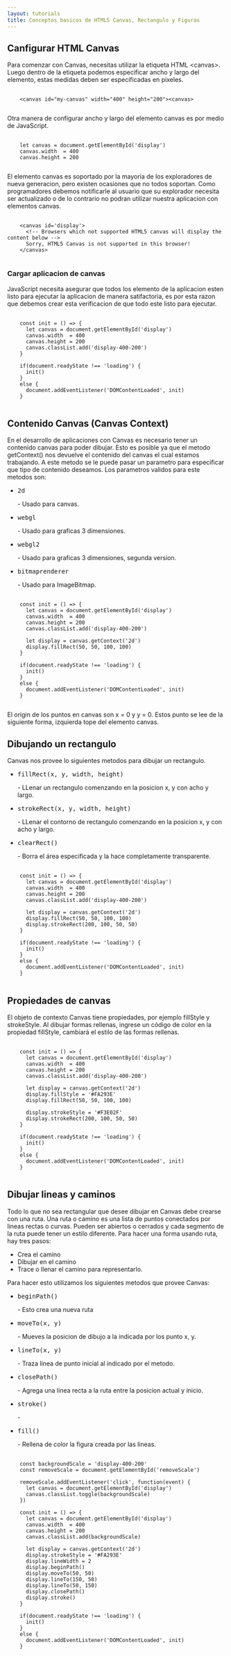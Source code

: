 ```yaml
---
layout: tutorials
title: Conceptos basicos de HTML5 Canvas, Rectangulo y Figuras
---
```

<h2 class="tutorials-content__sub-title">Canfigurar HTML Canvas</h2>

<p class="tutorials-content__text">Para comenzar con Canvas, necesitas utilizar la etiqueta HTML &lt;canvas&gt;. Luego dentro de la etiqueta podemos especificar ancho y largo del elemento, estas medidas deben ser especificadas en pixeles.</p>

<pre>
  <code class="language-html">
    &lt;canvas id="my-canvas" width="400" height="200"&gt;&lt;canvas&gt;
  </code>
</pre>

<p class="tutorials-content__text">Otra manera de configurar ancho y largo del elemento canvas es por medio de JavaScript.</p>

<pre>
  <code class="language-javascript">
    let canvas = document.getElementById('display')
    canvas.width  = 400
    canvas.height = 200
  </code>
</pre>

<p class="tutorials-content__text">El elemento canvas es soportado por la mayoria de los exploradores de nueva generacion, pero existen ocasiones que no todos soportan. Como programadores debemos notificarle al usuario que su explorador necesita ser actualizado o de lo contrario no podran utilizar nuestra aplicacion con elementos canvas.</p>

<pre>
  <code class="language-html">    
    &lt;canvas id='display'&gt;
      &lt;!-- Browsers which not supported HTML5 canvas will display the content below --&gt;
      Sorry, HTML5 Canvas is not supported in this browser!
    &lt;/canvas&gt;
  </code>
</pre>

<h3 class="tutorials-content__sub-title">Cargar aplicacion de canvas</h3>

<p class="tutorials-content__text">JavaScript necesita asegurar que todos los elemento de la aplicacion esten listo para ejecutar la aplicacion de manera satifactoria, es por esta razon que debemos crear esta verificacion de que todo este listo para ejecutar.</p>

<pre>
  <code class="language-javascript">
    const init = () => {
      let canvas = document.getElementById('display')
      canvas.width  = 400
      canvas.height = 200
      canvas.classList.add('display-400-200')
    }
    
    if(document.readyState !== 'loading') {
      init()
    } 
    else {
      document.addEventListener('DOMContentLoaded', init)
    }
  </code>
</pre>

<h2 class="tutorials-content__sub-title">Contenido Canvas (Canvas Context)</h2>

<p class="tutorials-content__text">En el desarrollo de aplicaciones con Canvas es necesario tener un contenido canvas para poder dibujar. Esto es posible ya que el metodo getContext() nos devuelve el contenido del canvas el cual estamos trabajando. A este metodo se le puede pasar un parametro para especificar que tipo de contenido deseamos. Los parametros validos para este metodos son:</p>

<ul class="tutorials-content__list">
  <li class="tutorials-content__list-element"><pre class="tutorials__code">2d</pre> - Usado para canvas.</li>
  <li class="tutorials-content__list-element"><pre class="tutorials__code">webgl</pre> - Usado para graficas 3 dimensiones.</li>
  <li class="tutorials-content__list-element"><pre class="tutorials__code">webgl2</pre> - Usado para graficas 3 dimensiones, segunda version.</li>
  <li class="tutorials-content__list-element"><pre class="tutorials__code">bitmaprenderer</pre> - Usado para ImageBitmap.</li>
</ul>

<pre>
  <code class="language-javascript">
    const init = () => {
      let canvas = document.getElementById('display')
      canvas.width  = 400
      canvas.height = 200
      canvas.classList.add('display-400-200')
      
      let display = canvas.getContext('2d')
      display.fillRect(50, 50, 100, 100)
    }
    
    if(document.readyState !== 'loading') {
      init()
    }
    else {
      document.addEventListener('DOMContentLoaded', init)
    }
  </code>
</pre>

<p class="tutorials-content__text">El origin de los puntos en canvas son x = 0 y y = 0. Estos punto se lee de la siguiente forma, izquierda tope del elemento canvas.</p>

<h2 class="tutorials-content__sub-title">Dibujando un rectangulo</h2>

<p class="tutorials-content__text">Canvas nos provee lo siguientes metodos para dibujar un rectangulo.</p>

<ul class="tutorials-content__list">
  <li class="tutorials-content__list-element"><pre class="tutorials__code">fillRect(x, y, width, height)</pre> - LLenar un rectangulo comenzando en la posicion x, y con acho y largo.</li>
  <li class="tutorials-content__list-element"><pre class="tutorials__code">strokeRect(x, y, width, height)</pre> - LLenar el contorno de rectangulo comenzando en la posicion x, y con acho y largo.</li>
  <li class="tutorials-content__list-element"><pre class="tutorials__code">clearRect()</pre> - Borra el área especificada y la hace completamente transparente.</li>
</ul>

<pre>
  <code class="language-javascript">
    const init = () => {
      let canvas = document.getElementById('display')
      canvas.width  = 400
      canvas.height = 200
      canvas.classList.add('display-400-200')
      
      let display = canvas.getContext('2d')
      display.fillRect(50, 50, 100, 100)
      display.strokeRect(200, 100, 50, 50)
    }
    
    if(document.readyState !== 'loading') {
      init()
    } 
    else {
      document.addEventListener('DOMContentLoaded', init)
    }
  </code>
</pre>

<h2 class="tutorials-content__sub-title">Propiedades de canvas</h2>

<p class="tutorials-content__text">El objeto de contexto Canvas tiene propiedades, por ejemplo fillStyle y strokeStyle. Al dibujar formas rellenas, ingrese un código de color en la propiedad fillStyle, cambiará el estilo de las formas rellenas.</p>

<pre>
  <code class="language-javascript">
    const init = () => {
      let canvas = document.getElementById('display')
      canvas.width  = 400
      canvas.height = 200
      canvas.classList.add('display-400-200')
      
      let display = canvas.getContext('2d')
      display.fillStyle = '#FA293E'
      display.fillRect(50, 50, 100, 100)
      
      display.strokeStyle = '#F3E02F'
      display.strokeRect(200, 100, 50, 50)
    }
    
    if(document.readyState !== 'loading') {
      init()
    }
    else {
      document.addEventListener('DOMContentLoaded', init)
    }
  </code>
</pre>

<h2 class="tutorials-content__sub-title">Dibujar lineas y caminos</h2>

<p class="tutorials-content__text">Todo lo que no sea rectangular que desee dibujar en Canvas debe crearse con una ruta. Una ruta o camino es una lista de puntos conectados por lineas rectas o curvas. Pueden ser abiertos o cerrados y cada segmento de la ruta puede tener un estilo diferente. Para hacer una forma usando ruta, hay tres pasos:</p>

<ul class="tutorials-content__list">
  <li class="tutorials-content__list-element">Crea el camino</li>
  <li class="tutorials-content__list-element">Dibujar en el camino</li>
  <li class="tutorials-content__list-element">Trace o llenar el camino para representarlo.</li>
</ul>

<p class="tutorials-content__text">Para hacer esto utilizamos los siguientes metodos que provee Canvas:</p>

<ul class="tutorials-content__list">
  <li class="tutorials-content__list-element"><pre class="tutorials__code">beginPath()</pre> - Esto crea una nueva ruta</li>
  <li class="tutorials-content__list-element"><pre class="tutorials__code">moveTo(x, y)</pre> - Mueves la posicion de dibujo a la indicada por los punto x, y.</li>
  <li class="tutorials-content__list-element"><pre class="tutorials__code">lineTo(x, y)</pre> - Traza linea de punto inicial al indicado por el metodo.</li>
  <li class="tutorials-content__list-element"><pre class="tutorials__code">closePath()</pre> - Agrega una linea recta a la ruta entre la posicion actual y inicio.</li>
  <li class="tutorials-content__list-element"><pre class="tutorials__code">stroke()</pre> - </li>
  <li class="tutorials-content__list-element"><pre class="tutorials__code">fill()</pre> - Rellena de color la figura creada por las lineas.</li>
</ul>

<pre>
  <code class="language-javascript">
    const backgroundScale = 'display-400-200'
    const removeScale = document.getElementById('removeScale')
    
    removeScale.addEventListener('click', function(event) {
      let canvas = document.getElementById('display')
      canvas.classList.toggle(backgroundScale)
    })
    
    const init = () => {
      let canvas = document.getElementById('display')
      canvas.width  = 400
      canvas.height = 200
      canvas.classList.add(backgroundScale)
      
      let display = canvas.getContext('2d')
      display.strokeStyle = '#FA293E'
      display.lineWidth = 2
      display.beginPath()
      display.moveTo(50, 50)
      display.lineTo(150, 50)
      display.lineTo(50, 150)
      display.closePath()
      display.stroke()
    }
    
    if(document.readyState !== 'loading') {
      init()
    }
    else {
      document.addEventListener('DOMContentLoaded', init)
    }
  </code>
</pre>
